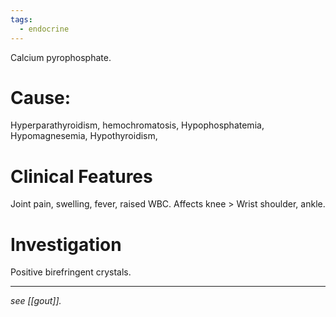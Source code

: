 ```yaml
---
tags:
  - endocrine
---
```

Calcium pyrophosphate.
# Cause:
Hyperparathyroidism, hemochromatosis, Hypophosphatemia, Hypomagnesemia, Hypothyroidism, 

# Clinical Features
Joint pain, swelling, fever, raised WBC. 
Affects knee > Wrist shoulder, ankle.

# Investigation
Positive birefringent crystals.

---
*see [[gout]].* 
